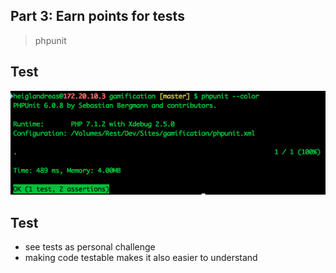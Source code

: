 ## Part 3: Earn points for tests

> phpunit



## Test

![phpunit-result1](../resources/phpunit-result_1.png)



## Test

* see tests as personal challenge
* making code testable makes it also easier to understand
